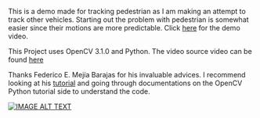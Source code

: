 This is a demo made for tracking pedestrian as I am making an attempt to track other vehicles. Starting out the problem with pedestrian is somewhat easier since their motions are more predictable. Click [here](http://www.youtube.com/watch?v=ZYgb9e5i_JM) for the demo video.

This Project uses OpenCV 3.1.0 and Python. The video source video can be found [here](https://www.dropbox.com/s/7mbo35zrxd1aefz/peopleCounter.avi?dl=0)

Thanks Federico E. Mejía Barajas for his invaluable advices. I recommend looking at his [tutorial](http://www.femb.com.mx/blog/) and going through documentations on the OpenCV Python tutorial side to understand the code.

[![IMAGE ALT TEXT](http://img.youtube.com/vi/ZYgb9e5i_JM/0.jpg)](http://www.youtube.com/watch?v=ZYgb9e5i_JM "Pedestrian Tracking and Counting")
